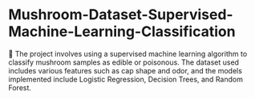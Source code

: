 # Mushroom-Dataset-Supervised-Machine-Learning-Classification
🤖 The project involves using a supervised machine learning algorithm to classify mushroom samples as edible or poisonous. The dataset used includes various features such as cap shape and odor, and the models implemented include Logistic Regression, Decision Trees, and Random Forest.
